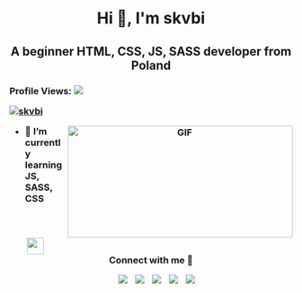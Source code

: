 <h1 align="center">Hi 👋, I'm skvbi</h1>
<h2 align="center">A beginner HTML, CSS, JS, SASS developer from Poland</h2>
<h3>Profile Views: <img src="https://profile-counter.glitch.me/skvbi/count.svg"</h3>

<p align="left"> <a href="https://twitter.com/skvbi" target="blank"><img src="https://img.shields.io/twitter/follow/skvbi?logo=twitter&style=for-the-badge" alt="skvbi" /></a> </p>

<a target="_blank" align="center">
  <img align="right" top="500" height="200" width="400" alt="GIF" src="https://cdn.discordapp.com/banners/309411016955920386/a_94c48420d918954f285f43c97756da69?size=4096">
</a>


- 🌱 I’m currently learning JS, SASS, CSS

<br/>
<h3 align="center" > <img src="https://media.giphy.com/media/iY8CRBdQXODJSCERIr/giphy.gif" width="30" height="30" style="margin-right: 10px;">Connect with me 🤝 </h3>

<p align="center">

 <div align="center"  class="icons-social" style="margin-left: 10px;">
        <a style="margin-left: 10px;"href="https://github.com/skvbi" target="_blank"><img src="https://img.icons8.com/doodle/40/000000/github--v1.png"></a>
		<a style="margin-left: 10px;" target="_blank" href="https://twitter.com/skvbi"><img src="https://img.icons8.com/doodle/1x/twitter-squared--v2.png" ></a>
		<a style="margin-left: 10px;" target="_blank" href="https://www.youtube.com/c/skvbi"><img src="https://img.icons8.com/doodle/1x/youtube--v2.png" ></a>
		<a style="margin-left: 10px;" target="_blank" href="https://discord.com/invite/bpRVQQfb6J"><img src="https://img.icons8.com/doodle/40/000000/discord--v1.png" ></a>
        		<a style="margin-left: 10px;" target="_blank" href="https://www.twitch.tv/skvbi_"><img src="https://img.icons8.com/doodle/1x/twitch--v2.png"></a>

</p>
